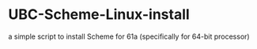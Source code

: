 # UBC-Scheme-Linux-install
a simple script to install Scheme for 61a (specifically for 64-bit processor)
